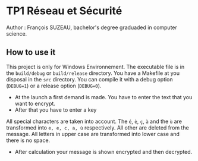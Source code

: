 # TP1 Réseau et Sécurité

Author : François SUZEAU, bachelor's degree graduaded in computer science.

## How to use it
This project is only for Windows Environnement. The executable file is in the ``build/debug`` or ``build/release`` directory.
You have a Makefile at you disposal in the ``src`` directory. You can compile it with a debug option (``DEBUG=1``) or a release option (``DEBUG=0``).
+ At the launch a first demand is made. You have to enter the text that you want to encrypt.
+ After that you have to enter a key

All special characters are taken into account. The ``é``, ``è``, ``ç``, ``à`` and the ``ù`` are transformed into ``e, e, c, a, ù`` respectively. All other are deleted from the message.
All letters in upper case are transformed into lower case and there is no space.

+ After calculation your message is shown encrypted and then decrypted.